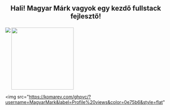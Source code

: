 <h2 align="center">Hali! Magyar Márk vagyok egy kezdő fullstack fejlesztő!</h2>

###


<div style="display: flex;">
  <img src="https://github-readme-stats.vercel.app/api?username=MagyarMark&theme=dracula&show_icons=true&card_width=440"/> 
  <img align = "right" src="https://github-readme-stats.vercel.app/api/top-langs?username=MagyarMark&layout=compact&langs_count=8&card_width=320&theme=dracula" height="195" />
</div>

<img src="https://komarev.com/ghpvc/?username=MagyarMark&label=Profile%20views&color=0e75b6&style=flat"

<!--
**username/username** is a ✨ _special_ ✨ repository because its `README.md` (this file) appears on your GitHub profile.

Here are some ideas to get you started:

- 🔭 I’m currently working on ...
- 🌱 I’m currently learning ...
- 👯 I’m looking to collaborate on ...
- 🤔 I’m looking for help with ...
- 💬 Ask me about ...
- 📫 How to reach me: ...
- 😄 Pronouns: ...
- ⚡ Fun fact: ...
-->
